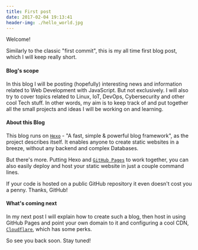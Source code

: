 ```yaml
---
title: First post
date: 2017-02-04 19:13:41
header-img: ./hello_world.jpg
---
```


Welcome!

Similarly to the classic "first commit", this is my all time first blog post, which I will keep really short.


#### Blog's scope

In this blog I will be posting (hopefully) interesting news and information related to Web Development with JavaScript. But not exclusively. I will also try to cover topics related to Linux, IoT, DevOps, Cybersecurity and other cool Tech stuff.
In other words, my aim is to keep track of and put together all the small projects and ideas I will be working on and learning.

#### About this Blog

This blog runs on [`Hexo`](https://hexo.io/) - "A fast, simple & powerful blog framework", as the project describes itself.
It enables anyone to create static websites in a breeze, without any backend and complex Databases.

But there's more. Putting Hexo and [`GitHub Pages`](https://pages.github.com)  to work together, you can also easily deploy and host your static website in just a couple command lines. 

If your code is hosted on a public GitHub repository it even doesn't cost you a penny. Thanks, GitHub!


#### What's coming next
In my next post I will explain how to create such a blog, then host in using GitHub Pages and point your own domain to it and configuring a cool CDN, [`Cloudflare`](https://www.cloudflare.com/), which has some perks. 

So see you back soon. Stay tuned!
